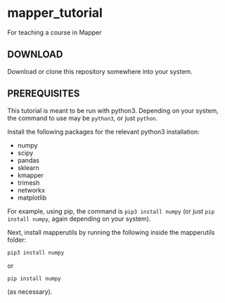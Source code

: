 # mapper_tutorial
For teaching a course in Mapper

## DOWNLOAD

Download or clone this repository somewhere into your system.

## PREREQUISITES

This tutorial is meant to be run with python3.
Depending on your system, the command to use may be `python3`, or just `python`.

Install the following packages for the relevant python3 installation:

- numpy
- scipy
- pandas
- sklearn
- kmapper
- trimesh
- networkx
- matplotlib

For example, using pip, the command is `pip3 install numpy` (or just `pip install numpy`, again depending on your system).

Next, install mapperutils by running the following inside the mapperutils folder:
```
pip3 install numpy
```
or
```
pip install numpy
```
(as necessary).
